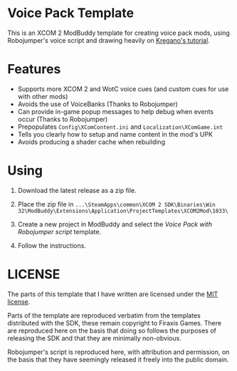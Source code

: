# Voice Pack Template

This is an XCOM 2 ModBuddy template for creating voice pack mods, using Robojumper's voice script and drawing heavily on [Kregano's tutorial](https://docs.google.com/document/d/1asHlhTP9tJzyKXIwDALpWdJTVasjh-72blST9kQeai8).

# Features

- Supports more XCOM 2 and WotC voice cues (and custom cues for use with other mods)
- Avoids the use of VoiceBanks (Thanks to Robojumper)
- Can provide in-game popup messages to help debug when events occur (Thanks to Robojumper)
- Prepopulates `Config\XComContent.ini` and `Localization\XComGame.int`
- Tells you clearly how to setup and name content in the mod's UPK
- Avoids producing a shader cache when rebuilding

# Using

1. Download the latest release as a zip file.

2. Place the zip file in `...\SteamApps\common\XCOM 2 SDK\Binaries\Win 32\ModBuddy\Extensions\Application\ProjectTemplates\XCOM2Mod\1033\`

3. Create a new project in ModBuddy and select the *Voice Pack with Robojumper script* template.

4. Follow the instructions.


# LICENSE

The parts of this template that I have written are licensed under the [MIT license](https://choosealicense.com/licenses/mit/).

Parts of the template are reproduced verbatim from the templates distributed with the SDK, these remain copyright to Firaxis Games. There are reproduced here on the basis that doing so follows the purposes of releasing the SDK and that they are minimally non-obvious.

Robojumper's script is reproduced here, with attribution and permission, on the basis that they have seemingly released it freely into the public domain.
